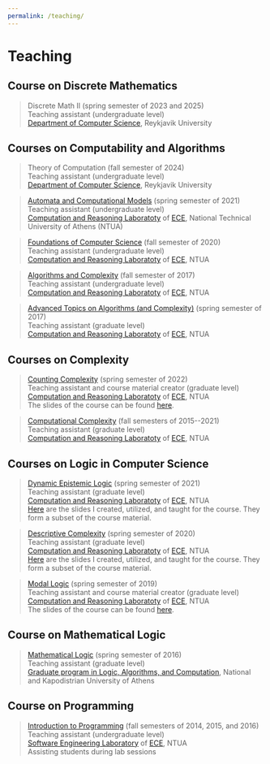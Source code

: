 ```yaml
---
permalink: /teaching/
---
```

# Teaching

## Course on Discrete Mathematics

> Discrete Math II (spring semester of 2023 and 2025)  
> Teaching assistant (undergraduate level)  
> <A href="https://en.ru.is/st/dcs/">Department of Computer Science</A>, Reykjavik University
 
## Courses on Computability and Algorithms

> Theory of Computation (fall semester of 2024)   
> Teaching assistant (undergraduate level)  
> <A href="https://en.ru.is/st/dcs/">Department of Computer Science</A>, Reykjavik University

> <A href="http://old.corelab.ntua.gr/courses/afl/">Automata and Computational Models</A> (spring semester of 2021)   
> Teaching assistant (undergraduate level)  
> <A href="https://corelab.ntua.gr/">Computation and Reasoning Laboratoty</A> of <A href="https://www.ece.ntua.gr/en">ECE</A>, National Technical University of Athens (NTUA) 


> <A href="https://courses.corelab.ntua.gr/course/view.php?id=30">Foundations of Computer Science</A> (fall semester of 2020)   
> Teaching assistant (undergraduate level)  
> <A href="https://corelab.ntua.gr/">Computation and Reasoning Laboratoty</A> of <A href="https://www.ece.ntua.gr/en">ECE</A>, NTUA 


> <A href="https://courses.corelab.ntua.gr/course/view.php?id=21">Algorithms and Complexity</A> (fall semester of 2017)   
> Teaching assistant (undergraduate level)  
> <A href="https://corelab.ntua.gr/">Computation and Reasoning Laboratoty</A> of <A href="https://www.ece.ntua.gr/en">ECE</A>, NTUA

> <A href="https://old.corelab.ntua.gr/courses/advtcs/index_2016_17.html">Advanced Topics on Algorithms (and Complexity)</A> (spring semester of 2017)   
> Teaching assistant (graduate level)  
> <A href="https://corelab.ntua.gr/">Computation and Reasoning Laboratoty</A> of <A href="https://www.ece.ntua.gr/en">ECE</A>, NTUA

## Courses on Complexity

> <A href="https://courses.corelab.ntua.gr/course/view.php?id=83">Counting Complexity</A> (spring semester of 2022)   
> Teaching assistant and course material creator (graduate level)  
> <A href="https://corelab.ntua.gr/">Computation and Reasoning Laboratoty</A> of <A href="https://www.ece.ntua.gr/en">ECE</A>, NTUA  
> The slides of the course can be found <A href="https://drive.google.com/drive/folders/1t_DUu6bf2aVCLXaSKENojL6LGlzZ-Urv?usp=drive_link">here</A>.


> <A href="https://courses.corelab.ntua.gr/course/view.php?id=79">Computational Complexity</A> (fall semesters of 2015--2021)   
> Teaching assistant (graduate level)  
> <A href="https://corelab.ntua.gr/">Computation and Reasoning Laboratoty</A> of <A href="https://www.ece.ntua.gr/en">ECE</A>, NTUA



## Courses on Logic in Computer Science
 
> <A href="https://courses.corelab.ntua.gr/course/view.php?id=73">Dynamic Epistemic Logic</A> (spring semester of 2021)   
> Teaching assistant (graduate level)  
> <A href="https://corelab.ntua.gr/">Computation and Reasoning Laboratoty</A> of <A href="https://www.ece.ntua.gr/en">ECE</A>, NTUA  
> <A href="https://drive.google.com/file/d/1W_qw2jN2hHxi2IUtbRk7PlurJXWEO_hl/view?usp=drive_link">Here</A> are the slides I created, utilized, and taught for the course. They form a subset of the course material.


> <A href="https://courses.corelab.ntua.gr/course/view.php?id=55">Descriptive Complexity</A> (spring semester of 2020)   
> Teaching assistant (graduate level)  
> <A href="https://corelab.ntua.gr/">Computation and Reasoning Laboratoty</A> of <A href="https://www.ece.ntua.gr/en">ECE</A>, NTUA  
> <A href="https://drive.google.com/file/d/1oIs8fAIEPBlbh0Vk74AJ3YmiXbvFtMnO/view?usp=sharing">Here</A> are the slides I created, utilized, and taught for the course. They form a subset of the course material.


> <A href="https://courses.corelab.ntua.gr/course/view.php?id=41">Modal Logic</A> (spring semester of 2019)   
> Teaching assistant and course material creator (graduate level)  
> <A href="https://corelab.ntua.gr/">Computation and Reasoning Laboratoty</A> of <A href="https://www.ece.ntua.gr/en">ECE</A>, NTUA  
> The slides of the course can be found <A href="https://corefiles.corelab.ntua.gr/index.php/s/J9odxw54aLiRExi">here</A>.

## Course on Mathematical Logic

> <A href="http://users.uop.gr/~ckoutras/Mathematical-Logic-mpla-2016.html">Mathematical Logic</A> (spring semester of 2016)   
> Teaching assistant (graduate level)  
> <A href="http://mpla.math.uoa.gr/en/">Graduate program in Logic, Algorithms, and Computation</A>, National and Kapodistrian University of Athens 


## Course on Programming

> <A href="https://courses.softlab.ntua.gr/progintro/2014b/">Introduction to Programming</A> (fall semesters of 2014, 2015, and 2016)   
> Teaching assistant (undergraduate level)  
> <A href="http://www.softlab.ntua.gr/">Software Engineering Laboratory</A> of <A href="https://www.ece.ntua.gr/en">ECE</A>, NTUA  
> Assisting students during lab sessions








